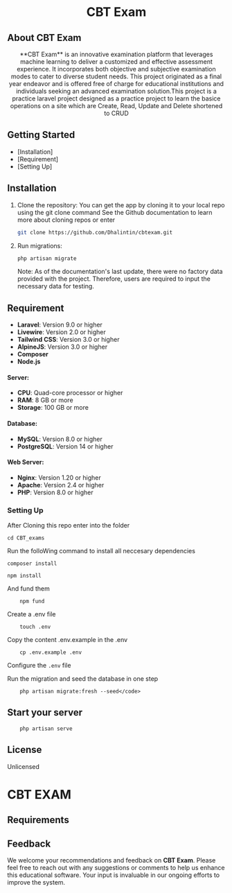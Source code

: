 # <p align="center">CBT Exam</p>

## About CBT Exam

<p align="center"> **CBT Exam** is an innovative examination platform that leverages machine learning to deliver a customized and effective assessment experience. It incorporates both objective and subjective examination modes to cater to diverse student needs. This project originated as a final year endeavor and is offered free of charge for educational institutions and individuals seeking an advanced examination solution.This project is a practice laravel project designed as a practice project to learn the basice operations on a site which are Create, Read, Update and Delete shortened to CRUD
</p>

## Getting Started

-   [Installation]
-   [Requirement]
-   [Setting Up]

## Installation

1. Clone the repository:
   You can get the app by cloning it to your local repo using the git clone command
   See the Github documentation to learn more about cloning repos or enter

    ```bash
    git clone https://github.com/Dhalintin/cbtexam.git
    ```

2. Run migrations:

    ```bash
    php artisan migrate
    ```

    Note: As of the documentation's last update, there were no factory data provided with the project. Therefore, users are required to input the necessary data for testing.

## Requirement

-   **Laravel**: Version 9.0 or higher
-   **Livewire**: Version 2.0 or higher
-   **Tailwind CSS**: Version 3.0 or higher
-   **AlpineJS**: Version 3.0 or higher
-   **Composer**
-   **Node.js**

#### Server:

-   **CPU**: Quad-core processor or higher
-   **RAM**: 8 GB or more
-   **Storage**: 100 GB or more

#### Database:

-   **MySQL**: Version 8.0 or higher
-   **PostgreSQL**: Version 14 or higher

#### Web Server:

-   **Nginx**: Version 1.20 or higher
-   **Apache**: Version 2.4 or higher
-   **PHP**: Version 8.0 or higher

### Setting Up

After Cloning this repo enter into the folder

```shell
cd CBT_exams
```

Run the folloWing command to install all neccesary dependencies

```shell
composer install
```

```shell
npm install
```

And fund them

```shell
    npm fund
```

Create a .env file

```shell
    touch .env
```

Copy the content .env.example in the .env

```shell
    cp .env.example .env
```

Configure the <code>.env</code> file

Run the migration and seed the database in one step

```shell
    php artisan migrate:fresh --seed</code>
```

## Start your server

```shell
    php artisan serve
```

## License

Unlicensed

# CBT EXAM

## Requirements

## Feedback

We welcome your recommendations and feedback on **CBT Exam**. Please feel free to reach out with any suggestions or comments to help us enhance this educational software. Your input is invaluable in our ongoing efforts to improve the system.
